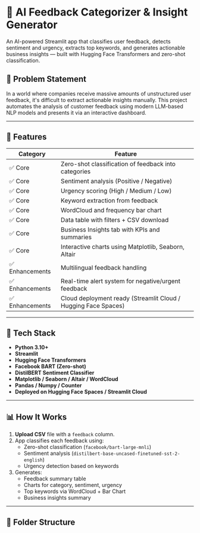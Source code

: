 # 🧠 AI Feedback Categorizer & Insight Generator

An AI-powered Streamlit app that classifies user feedback, detects sentiment and urgency, extracts top keywords, and generates actionable business insights — built with Hugging Face Transformers and zero-shot classification.

## 📌 Problem Statement

In a world where companies receive massive amounts of unstructured user feedback, it's difficult to extract actionable insights manually. This project automates the analysis of customer feedback using modern LLM-based NLP models and presents it via an interactive dashboard.

---

## 🚀 Features

| Category | Feature |
|----------|---------|
| ✅ Core | Zero-shot classification of feedback into categories |
| ✅ Core | Sentiment analysis (Positive / Negative) |
| ✅ Core | Urgency scoring (High / Medium / Low) |
| ✅ Core | Keyword extraction from feedback |
| ✅ Core | WordCloud and frequency bar chart |
| ✅ Core | Data table with filters + CSV download |
| ✅ Core | Business Insights tab with KPIs and summaries |
| ✅ Core | Interactive charts using Matplotlib, Seaborn, Altair |
| ✅ Enhancements | Multilingual feedback handling |
| ✅ Enhancements | Real-time alert system for negative/urgent feedback |
| ✅ Enhancements | Cloud deployment ready (Streamlit Cloud / Hugging Face Spaces) |

---

## 🧠 Tech Stack

- **Python 3.10+**
- **Streamlit**
- **Hugging Face Transformers**
- **Facebook BART (Zero-shot)**
- **DistilBERT Sentiment Classifier**
- **Matplotlib / Seaborn / Altair / WordCloud**
- **Pandas / Numpy / Counter**
- **Deployed on Hugging Face Spaces / Streamlit Cloud**

---

## 📊 How It Works

1. **Upload CSV** file with a `feedback` column.
2. App classifies each feedback using:
   - Zero-shot classification (`facebook/bart-large-mnli`)
   - Sentiment analysis (`distilbert-base-uncased-finetuned-sst-2-english`)
   - Urgency detection based on keywords
3. Generates:
   - Feedback summary table
   - Charts for category, sentiment, urgency
   - Top keywords via WordCloud + Bar Chart
   - Business insights summary

---

## 📂 Folder Structure

